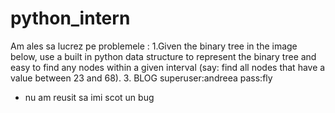 # python_intern 

Am ales sa lucrez pe problemele :
1.Given the binary tree in the image below, use a built in python data structure to represent the binary tree and easy to find any nodes within a given interval (say: find all nodes that have a value between 23 and 68).
 3. BLOG 
superuser:andreea
pass:fly
- nu am reusit sa imi scot un bug 
